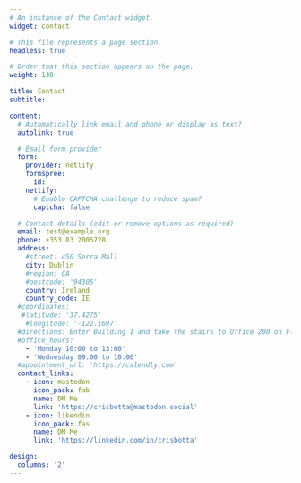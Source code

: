 ```yaml
---
# An instance of the Contact widget.
widget: contact

# This file represents a page section.
headless: true

# Order that this section appears on the page.
weight: 130

title: Contact
subtitle:

content:
  # Automatically link email and phone or display as text?
  autolink: true

  # Email form provider
  form:
    provider: netlify
    formspree:
      id:
    netlify:
      # Enable CAPTCHA challenge to reduce spam?
      captcha: false

  # Contact details (edit or remove options as required)
  email: test@example.org
  phone: +353 83 2005728
  address:
    #street: 450 Serra Mall
    city: Dublin
    #region: CA
    #postcode: '94305'
    country: Ireland
    country_code: IE
  #coordinates:
   #latitude: '37.4275'
    #longitude: '-122.1697'
  #directions: Enter Building 1 and take the stairs to Office 200 on Floor 2
  #office_hours:
    - 'Monday 10:00 to 13:00'
    - 'Wednesday 09:00 to 10:00'
  #appointment_url: 'https://calendly.com'
  contact_links:
    - icon: mastodon
      icon_pack: fab
      name: DM Me
      link: 'https://crisbotta@mastodon.social'
    - icon: likendin
      icon_pack: fas
      name: DM Me
      link: 'https://linkedin.com/in/crisbotta'

design:
  columns: '2'
---
```

